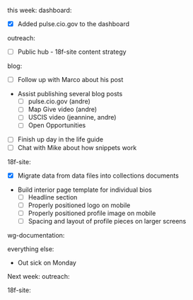 this week:
dashboard:
- [x] Added pulse.cio.gov to the dashboard

outreach:
- [ ] Public hub - 18f-site content strategy

blog:
- [ ] Follow up with Marco about his post
- Assist publishing several blog posts
  - [ ] pulse.cio.gov (andre)
  - [ ] Map Give video (andre)
  - [ ] USCIS video (jeannine, andre)
  - [ ] Open Opportunities
- [ ] Finish up day in the life guide
- [ ] Chat with Mike about how snippets work

18f-site:
- [x] Migrate data from data files into collections documents
- Build interior page template for individual bios
    - [ ] Headline section
    - [ ] Properly positioned logo on mobile
    - [ ] Properly positioned profile image on mobile
    - [ ] Spacing and layout of profile pieces on larger screens

wg-documentation:

everything else:
- Out sick on Monday

Next week:
outreach:

18f-site:

